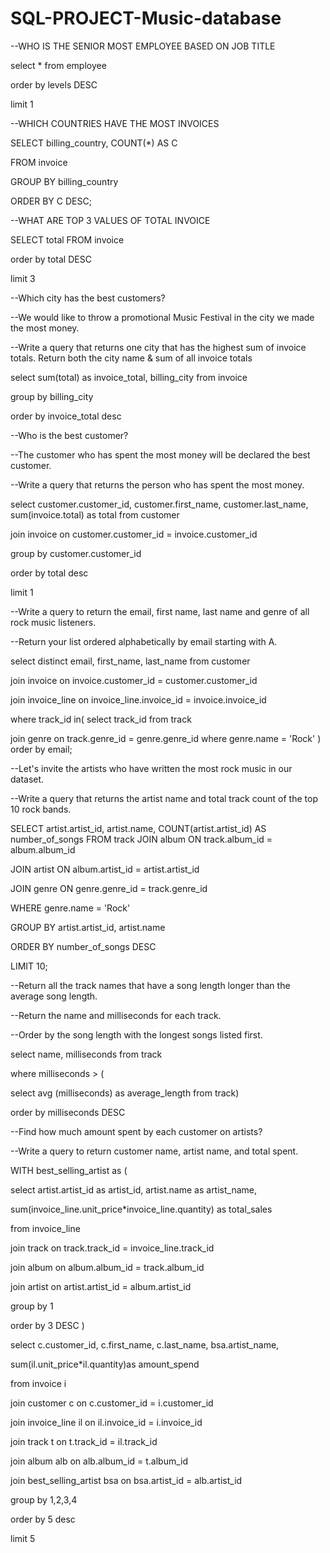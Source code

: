 # SQL-PROJECT-Music-database
--WHO IS THE SENIOR MOST EMPLOYEE BASED ON JOB TITLE

select * from employee

order by levels DESC

limit 1

--WHICH COUNTRIES HAVE THE MOST INVOICES

SELECT billing_country, COUNT(*) AS C

FROM invoice

GROUP BY billing_country

ORDER BY C DESC;

--WHAT ARE TOP 3 VALUES OF TOTAL INVOICE

SELECT total FROM invoice

order by total DESC

limit 3

--Which city has the best customers? 

--We would like to throw a promotional Music Festival in the city we made the most money. 

--Write a query that returns one city that has the highest sum of invoice totals. Return both the city name & sum of all invoice totals

select sum(total) as invoice_total, billing_city
from invoice

group by billing_city

order by invoice_total desc

--Who is the best customer? 

--The customer who has spent the most money will be declared the best customer. 

--Write a query that returns the person who has spent the most money.

select customer.customer_id, customer.first_name, customer.last_name, sum(invoice.total) as total
from customer

join invoice on customer.customer_id = invoice.customer_id

group by customer.customer_id

order by total desc

limit 1

--Write a query to return the email, first name, last name and genre of all rock music listeners.

--Return your list ordered alphabetically by email starting with A.

select distinct email, first_name, last_name
from customer

join invoice on invoice.customer_id = customer.customer_id

join invoice_line on invoice_line.invoice_id = invoice.invoice_id

where track_id in(
select track_id from track

join genre on track.genre_id = genre.genre_id
where genre.name = 'Rock'
)
order by email;

--Let's invite the artists who have written the most rock music in our dataset. 

--Write a query that returns the artist name and total track count of the top 10 rock bands.

SELECT artist.artist_id, artist.name, COUNT(artist.artist_id) AS number_of_songs
FROM track
JOIN album ON track.album_id = album.album_id

JOIN artist ON album.artist_id = artist.artist_id

JOIN genre ON genre.genre_id = track.genre_id

WHERE genre.name = 'Rock'

GROUP BY artist.artist_id, artist.name

ORDER BY number_of_songs DESC

LIMIT 10;


--Return all the track names that have a song length longer than the average song length.

--Return the name and milliseconds for each track.

--Order by the song length with the longest songs listed first.

select name, milliseconds from track
  
where milliseconds > (
  
select avg (milliseconds) as average_length from track)
  
order by milliseconds DESC

--Find how much amount spent by each customer on artists? 
  
--Write a query to return customer name, artist name, and total spent.
  
WITH best_selling_artist as (
  
select artist.artist_id as artist_id, artist.name as artist_name,

sum(invoice_line.unit_price*invoice_line.quantity) as total_sales
  
from invoice_line
  
join track on track.track_id = invoice_line.track_id
  
join album on album.album_id = track.album_id
  
join artist on artist.artist_id = album.artist_id
  
group by 1
  
order by 3 DESC
)

select c.customer_id, c.first_name, c.last_name, bsa.artist_name,
  
sum(il.unit_price*il.quantity)as amount_spend
  
from invoice i
  
join customer c on c.customer_id = i.customer_id
  
join invoice_line il on il.invoice_id = i.invoice_id
  
join track t on t.track_id = il.track_id
  
join album alb on alb.album_id = t.album_id
  
join best_selling_artist bsa on bsa.artist_id = alb.artist_id
  
group by 1,2,3,4
  
order by 5 desc
  
limit 5
